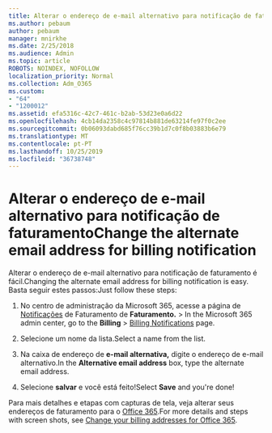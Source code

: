 ```yaml
---
title: Alterar o endereço de e-mail alternativo para notificação de faturamento
ms.author: pebaum
author: pebaum
manager: mnirkhe
ms.date: 2/25/2018
ms.audience: Admin
ms.topic: article
ROBOTS: NOINDEX, NOFOLLOW
localization_priority: Normal
ms.collection: Adm_O365
ms.custom:
- "64"
- "1200012"
ms.assetid: efa5316c-42c7-461c-b2ab-53d23e0a6d22
ms.openlocfilehash: 4cb14da2358c4c97814b881de63214fe97f0c2ee
ms.sourcegitcommit: 0b06093dabd685f76cc39b1d7c0f8b03883b6e79
ms.translationtype: MT
ms.contentlocale: pt-PT
ms.lasthandoff: 10/25/2019
ms.locfileid: "36738748"
---
```

# <a name="change-the-alternate-email-address-for-billing-notification"></a><span data-ttu-id="ce01b-102">Alterar o endereço de e-mail alternativo para notificação de faturamento</span><span class="sxs-lookup"><span data-stu-id="ce01b-102">Change the alternate email address for billing notification</span></span>

<span data-ttu-id="ce01b-103">Alterar o endereço de e-mail alternativo para notificação de faturamento é fácil.</span><span class="sxs-lookup"><span data-stu-id="ce01b-103">Changing the alternate email address for billing notification is easy.</span></span> <span data-ttu-id="ce01b-104">Basta seguir estes passos:</span><span class="sxs-lookup"><span data-stu-id="ce01b-104">Just follow these steps:</span></span>
  
1. <span data-ttu-id="ce01b-105">No centro de administração da Microsoft 365, acesse a página de [Notificações](https://go.microsoft.com/fwlink/p/?linkid=853212) de Faturamento de **Faturamento.** \>  </span><span class="sxs-lookup"><span data-stu-id="ce01b-105">In the Microsoft 365 admin center, go to the **Billing** \>  [Billing Notifications](https://go.microsoft.com/fwlink/p/?linkid=853212) page.</span></span>

2. <span data-ttu-id="ce01b-106">Selecione um nome da lista.</span><span class="sxs-lookup"><span data-stu-id="ce01b-106">Select a name from the list.</span></span>

3. <span data-ttu-id="ce01b-107">Na caixa de endereço de **e-mail alternativa,** digite o endereço de e-mail alternativo.</span><span class="sxs-lookup"><span data-stu-id="ce01b-107">In the **Alternative email address** box, type the alternate email address.</span></span>

4. <span data-ttu-id="ce01b-108">Selecione **salvar** e você está feito!</span><span class="sxs-lookup"><span data-stu-id="ce01b-108">Select **Save** and you're done!</span></span>

<span data-ttu-id="ce01b-109">Para mais detalhes e etapas com capturas de tela, veja alterar seus endereços de faturamento para o [Office 365](https://docs.microsoft.com/office365/admin/subscriptions-and-billing/change-your-billing-addresses).</span><span class="sxs-lookup"><span data-stu-id="ce01b-109">For more details and steps with screen shots, see [Change your billing addresses for Office 365](https://docs.microsoft.com/office365/admin/subscriptions-and-billing/change-your-billing-addresses).</span></span>
  